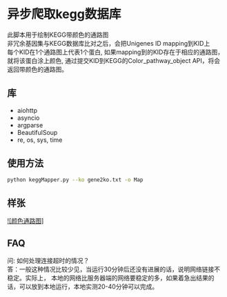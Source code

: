 # 异步爬取kegg数据库
此脚本用于绘制KEGG带颜色的通路图 \
非冗余基因集与KEGG数据库比对之后，会把Unigenes ID mapping到KID上 \
每个KID在1个通路图上代表1个蛋白, 如果mapping到的KID存在于相应的通路图，就将该蛋白涂上颜色, 通过提交KID到KEGG的Color_pathway_object API，将会返回带颜色的通路图。
## 库
- aiohttp
- asyncio
- argparse
- BeautifulSoup
- re, os, sys, time

## 使用方法
```sh
python keggMapper.py --ko gene2ko.txt -o Map 
```

##  样张
[![颜色通路图]](../../../test_space/test4annotation/4.annotation/Unigenes/KEGG/Map/map00010.png)

## FAQ
问: 如何处理连接超时的情况？\
答：一般这种情况比较少见，当运行30分钟后还没有进展的话，说明网络链接不稳定。实际上， 本地的网络比服务器端的网络要稳定的多，如果着急出结果的话，可以放到本地运行，本地实测20-40分钟可以完成。
